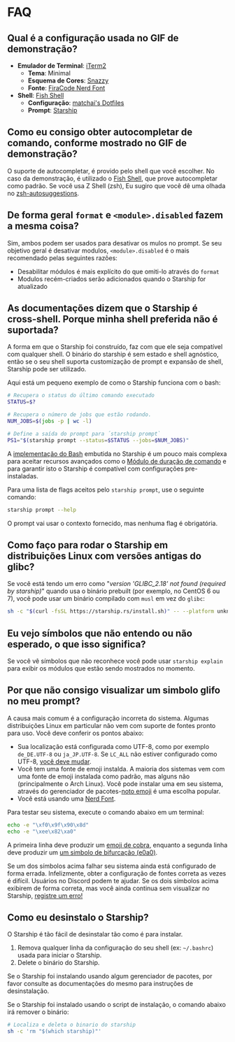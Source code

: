 # FAQ

## Qual é a configuração usada no GIF de demonstração?

- **Emulador de Terminal**: [iTerm2](https://iterm2.com/)
  - **Tema**: Minimal
  - **Esquema de Cores**: [Snazzy](https://github.com/sindresorhus/iterm2-snazzy)
  - **Fonte**: [FiraCode Nerd Font](https://www.nerdfonts.com/font-downloads)
- **Shell**: [Fish Shell](https://fishshell.com/)
  - **Configuração**: [matchai's Dotfiles](https://github.com/matchai/dotfiles/blob/b6c6a701d0af8d145a8370288c00bb9f0648b5c2/.config/fish/config.fish)
  - **Prompt**: [Starship](https://starship.rs/)

## Como eu consigo obter autocompletar de comando, conforme mostrado no GIF de demonstração?

O suporte de autocompletar, é provido pelo shell que você escolher. No caso da demonstração, é utilizado o [Fish Shell](https://fishshell.com/), que prove autocompletar como padrão. Se você usa Z Shell (zsh), Eu sugiro que você dê uma olhada no [zsh-autosuggestions](https://github.com/zsh-users/zsh-autosuggestions).

## De forma geral `format` e `<module>.disabled` fazem a mesma coisa?

Sim, ambos podem ser usados para desativar os mulos no prompt. Se seu objetivo geral é desativar modulos, `<module>.disabled` é o mais recomendado pelas seguintes razões:

- Desabilitar módulos é mais explícito do que omiti-lo através do `format`
- Modulos recém-criados serão adicionados quando o Starship for atualizado

## As documentações dizem que o Starship é cross-shell. Porque minha shell preferida não é suportada?

A forma em que o Starship foi construído, faz com que ele seja compatível com qualquer shell. O binário do starship é sem estado e shell agnóstico, então se o seu shell suporta customização de prompt e expansão de shell, Starship pode ser utilizado.

Aqui está um pequeno exemplo de como o Starship funciona com o bash:

```sh
# Recupera o status do último comando executado
STATUS=$?

# Recupera o número de jobs que estão rodando.
NUM_JOBS=$(jobs -p | wc -l)

# Define a saída do prompt para ´starship prompt`
PS1="$(starship prompt --status=$STATUS --jobs=$NUM_JOBS)"
```

A [implementação do Bash](https://github.com/starship/starship/blob/master/src/init/starship.bash) embutida no Starship é um pouco mais complexa para aceitar recursos avançados como o [Módulo de duração de comando](https://starship.rs/config/#command-duration) e para garantir isto o Starship é compatível com configurações pre-instaladas.

Para uma lista de flags aceitos pelo `starship prompt`, use o seguinte comando:

```sh
starship prompt --help
```

O prompt vai usar o contexto fornecido, mas nenhuma flag é obrigatória.

## Como faço para rodar o Starship em distribuições Linux com versões antigas do glibc?

Se você está tendo um erro como "_version 'GLIBC_2.18' not found (required by starship)_" quando usa o binário prebuilt (por exemplo, no CentOS 6 ou 7), você pode usar um binário compilado com `musl` em vez do `glibc`:

```sh
sh -c "$(curl -fsSL https://starship.rs/install.sh)" -- --platform unknown-linux-musl
```

## Eu vejo símbolos que não entendo ou não esperado, o que isso significa?

Se você vê símbolos que não reconhece você pode usar `starship explain` para exibir os módulos que estão sendo mostrados no momento.

## Por que não consigo visualizar um simbolo glifo no meu prompt?

A causa mais comum é a configuração incorreta do sistema. Algumas distribuições Linux em particular não vem com suporte de fontes pronto para uso. Você deve conferir os pontos abaixo:

- Sua localização está configurada como UTF-8, como por exemplo `de_DE.UTF-8` ou `ja_JP.UTF-8`. Se `LC_ALL` não estiver configurado como UTF-8, [você deve mudar](https://www.tecmint.com/set-system-locales-in-linux/).
- Você tem uma fonte de emoji instalda. A maioria dos sistemas vem com uma fonte de emoji instalada como padrão, mas alguns não (principalmente o Arch Linux). Você pode instalar uma em seu sistema, através do gerenciador de pacotes-[noto emoji](https://www.google.com/get/noto/help/emoji/) é uma escolha popular.
- Você está usando uma [Nerd Font](https://www.nerdfonts.com/).

Para testar seu sistema, execute o comando abaixo em um terminal:

```sh
echo -e "\xf0\x9f\x90\x8d"
echo -e "\xee\x82\xa0"
```

A primeira linha deve produzir um [emoji de cobra](https://emojipedia.org/snake/), enquanto a segunda linha deve produzir um [um simbolo de bifurcação (e0a0)](https://github.com/ryanoasis/powerline-extra-symbols#glyphs).

Se um dos símbolos acima falhar seu sistema ainda está configurado de forma errada. Infelizmente, obter a configuração de fontes correta as vezes é difícil. Usuários no Discord podem te ajudar. Se os dois símbolos acima exibirem de forma correta, mas você ainda continua sem visualizar no Starship, [registre um erro!](https://github.com/starship/starship/issues/new/choose)

## Como eu desinstalo o Starship?

O Starship é tão fácil de desinstalar tão como é para instalar.

1. Remova qualquer linha da configuração do seu shell (ex: `~/.bashrc`) usada para iniciar o Starship.
1. Delete o binário do Starship.

Se o Starship foi instalando usando algum gerenciador de pacotes, por favor consulte as documentações do mesmo para instruções de desinstalação.

Se o Starship foi instalado usando o script de instalação, o comando abaixo irá remover o binário:

```sh
# Localiza e deleta o binario do starship
sh -c 'rm "$(which starship)"'
```
